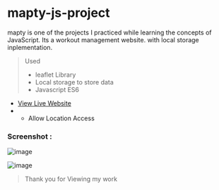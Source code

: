 # mapty-js-project
mapty is one of the projects I practiced while learning the concepts of JavaScript. Its a workout management website. with local storage inplementation.

> Used
> - leaflet Library
> - Local storage to store data
> - Javascript ES6

- [View Live Website](https://mapty-pract.netlify.app/)
- - Allow Location Access

### Screenshot : 

![image](https://github.com/Void-Monarch/mapty-js-project/assets/102967317/4a443704-008b-4faa-914c-e00b47a15484)

![image](https://github.com/Void-Monarch/mapty-js-project/assets/102967317/7fb3087b-3d8a-4f6d-be07-34d4b9d6b4fc)

> Thank you for Viewing my work
